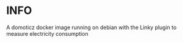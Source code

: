 # INFO 
A domoticz docker image running on debian
with the Linky plugin to measure electricity consumption
